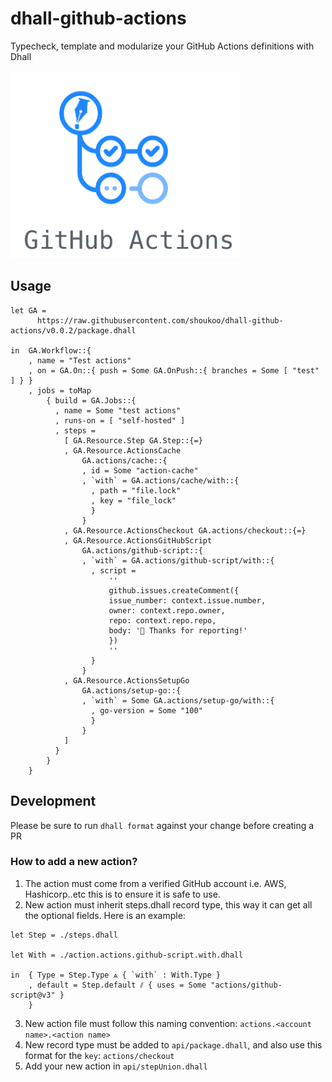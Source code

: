 # dhall-github-actions
Typecheck, template and modularize your GitHub Actions definitions with Dhall

<img src="dhall-github-actions.png" alt="dhall-github-actions logo" height="300px"/>

## Usage
```dhall
let GA =
      https://raw.githubusercontent.com/shoukoo/dhall-github-actions/v0.0.2/package.dhall

in  GA.Workflow::{
    , name = "Test actions"
    , on = GA.On::{ push = Some GA.OnPush::{ branches = Some [ "test" ] } }
    , jobs = toMap
        { build = GA.Jobs::{
          , name = Some "test actions"
          , runs-on = [ "self-hosted" ]
          , steps =
            [ GA.Resource.Step GA.Step::{=}
            , GA.Resource.ActionsCache
                GA.actions/cache::{
                , id = Some "action-cache"
                , `with` = GA.actions/cache/with::{
                  , path = "file.lock"
                  , key = "file_lock"
                  }
                }
            , GA.Resource.ActionsCheckout GA.actions/checkout::{=}
            , GA.Resource.ActionsGitHubScript
                GA.actions/github-script::{
                , `with` = GA.actions/github-script/with::{
                  , script =
                      ''
                      github.issues.createComment({
                      issue_number: context.issue.number,
                      owner: context.repo.owner,
                      repo: context.repo.repo,
                      body: '👋 Thanks for reporting!'
                      })
                      ''
                  }
                }
            , GA.Resource.ActionsSetupGo
                GA.actions/setup-go::{
                , `with` = Some GA.actions/setup-go/with::{
                  , go-version = Some "100"
                  }
                }
            ]
          }
        }
    }
```

## Development
Please be sure to run `dhall format` against your change before creating a PR
### How to add a new action?
1. The action must come from a verified GitHub account i.e. AWS, Hashicorp..etc this is to ensure it is safe to use.
2. New action must inherit steps.dhall record type, this way it can get all the optional fields. Here is an example:
```
let Step = ./steps.dhall

let With = ./action.actions.github-script.with.dhall

in  { Type = Step.Type ⩓ { `with` : With.Type }
    , default = Step.default ⫽ { uses = Some "actions/github-script@v3" }
    }
```
3. New action file must follow this naming convention: `actions.<account name>.<action name>`
4. New record type must be added to `api/package.dhall`, and also use this format for the `key`: `actions/checkout`
5. Add your new action in `api/stepUnion.dhall`
